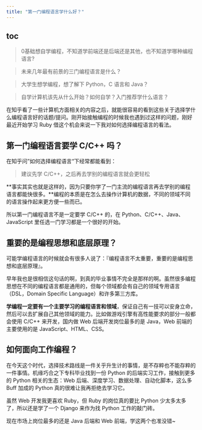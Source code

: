 ```yaml
---
title: "第一门编程语言学什么好？"
---
```


## toc



> 0基础想自学编程，不知道学前端还是后端还是其他，也不知道学哪种编程语言?



> 未来几年最有前景的三门编程语言是什么？



> 大学生想学编程，想了解下 Python，C 语言和 Java？



> 自学计算机该先从什么开始？如何自学？入门推荐学什么语言？

在知乎看了一些计算机方面相关的内容之后，就能很容易的看到这些关于选择学什么编程语言好的话题/提问。刚开始接触编程的时候我也遇到过这样的问题，刚好最近开始学习 Ruby 借这个机会来说一下我对如何选择编程语言的看法。

## 第一门编程语言要学 C/C++ 吗？

在知乎问”如何选择编程语言“下经常都能看到：

> 建议先学 C/C++，之后再去学别的编程语言就会更轻松

**事实其实也就是这样的，因为只要你学了一门主流的编程语言再去学别的编程语言都能快很多。**编程的本质是在怎么去操作计算机的数据，不同的领域不同的语言操作起来更方便一些而已。

所以第一门编程语言不是一定要学 C/C++ 的，在 Python、C/C++、Java、JavaScript 里任选一门学习都是一个很好的开始。

## 重要的是编程思想和底层原理？

可能学编程语言的时候就会有很多人说了：『编程语言不太重要，重要的是编程思想和底层原理』。

早年我也是很相信这句话的啊，到真的毕业事情不完全是那样的啊。虽然很多编程思想在不同的编程语言都是通用的，但每个领域都会有自己的领域专用语言（DSL，Domain Specific Language）和许多第三方库。

**学编程一定要有一个主要学习的编程语言和领域**，保证自己有一技可以安身立命，然后可以去扩展自己其他领域的能力。比如做游戏引擎有高性能要求的部分一般都会使用 C/C++ 来开发，国内做 Web 后端开发岗位最多的是 Java，Web 前端的主要使用的是 JavaScript、HTML、CSS。

## 如何面向工作编程？

在今天这个时代，选择技术路线是一件关乎升生计的事情，是不存粹也不能存粹的一件事情。机缘巧合之下专科毕业找到一份 Python 的后端实习工作，接触到更多的 Python 相关的生态：Web 后端、深度学习、数据处理、自动化脚本，这么多 Buff 加成的 Python 真的很难让我再拒绝去学习它。

虽然 Web 开发我更喜欢 Ruby，但 Ruby 的岗位真的要比 Python 少太多太多了，所以还是学了一个 Django 来作为找 Python 工作的敲门砖。

现在市场上岗位最多的还是 Java 后端和 Web 前端，学这两个也准没错~
